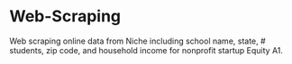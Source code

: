 # Web-Scraping

Web scraping online data from Niche including school name, state, # students, zip code, and household income for nonprofit startup Equity A1.
